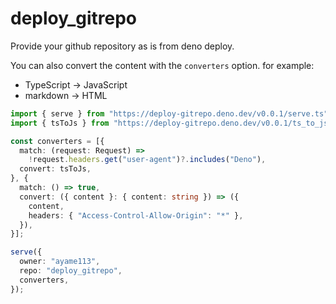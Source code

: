 # deploy_gitrepo

Provide your github repository as is from deno deploy.

You can also convert the content with the `converters` option. for example:

- TypeScript -> JavaScript
- markdown -> HTML

```ts
import { serve } from "https://deploy-gitrepo.deno.dev/v0.0.1/serve.ts";
import { tsToJs } from "https://deploy-gitrepo.deno.dev/v0.0.1/ts_to_js.ts";

const converters = [{
  match: (request: Request) =>
    !request.headers.get("user-agent")?.includes("Deno"),
  convert: tsToJs,
}, {
  match: () => true,
  convert: ({ content }: { content: string }) => ({
    content,
    headers: { "Access-Control-Allow-Origin": "*" },
  }),
}];

serve({
  owner: "ayame113",
  repo: "deploy_gitrepo",
  converters,
});
```
